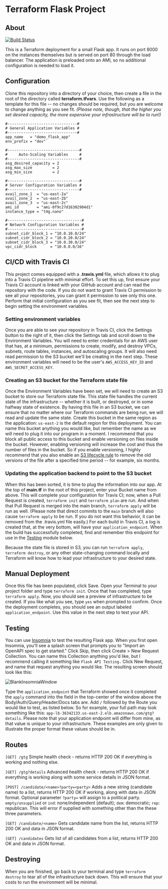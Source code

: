 # Terraform Flask Project

## About

[![Build Status](https://travis-ci.com/nikkiwritescode/flask-app-terraform-deployment.svg?token=HxJqzgGvydWVotX8yscS&branch=main)](https://travis-ci.com/nikkiwritescode/flask-app-terraform-deployment)

This is a Terraform deployment for a small Flask app. It runs on port 8000 on the instances themselves but is served on port 80 through the load balancer. The application is preloaded onto an AMI, so no additional configuration is needed to load it.

## Configuration
Clone this repository into a directory of your choice, then create a file in the root of the directory called **terraform.tfvars**. Use the following as a template for this file -- no changes should be required, but you are welcome to change anything as you see fit. *(Please note, though, that the higher you set desired capacity, the more expensive your infrastructure will be to run!)*

```
#-------------------------------#
# General Application Variables #
#-------------------------------#
app_name   = "demo_flask_app"
env_prefix = "dev"

#--------------------------------#
#     Auto-Scaling Variables     #
#--------------------------------#
asg_desired_capacity = 2
asg_max_size         = 2
asg_min_size         = 2

#--------------------------------#
# Server Configuration Variables #
#--------------------------------#
avail_zone_1  = "us-east-2a"
avail_zone_2  = "us-east-2b"
avail_zone_3  = "us-east-2c"
ami_id        = "ami-0f9c27d16302904d1"
instance_type = "t4g.nano"

#---------------------------------#
# Network Configuration Variables #
#---------------------------------#
subnet_cidr_block_1 = "10.0.10.0/24"
subnet_cidr_block_2 = "10.0.20.0/24"
subnet_cidr_block_3 = "10.0.30.0/24"
vpc_cidr_block      = "10.0.0.0/16"
```
## CI/CD with Travis CI
This project comes equipped with a **.travis.yml** file, which allows it to plug into a Travis CI pipeline with minimal effort. To set this up, first ensure your Travis CI account is linked with your GitHub account and can read the repository with the code. If you do not want to grant Travis CI permission to see all your repositories, you can grant it permission to see only this one. Perform that initial configuration as you see fit, then see the next step to begin setting the environment variables.

### Setting environment variables
Once you are able to see your repository in Travis CI, click the Settings button to the right of it, then click the Settings tab and scroll down to the Environment Variables. You will need to enter credentials for an AWS user that has, at a minimum, permissions to create, modify, and destroy VPCs, subnets, route tables, instances, and autoscaling groups. It will also need read permission to the S3 bucket we'll be creating in the next step. These environment variables will need to be the user's `AWS_ACCESS_KEY_ID` and `AWS_SECRET_ACCESS_KEY`.

### Creating an S3 bucket for the Terraform state file
Once the Environment Variables have been set, we will need to create an S3 bucket to store our Terraform state file. This state file handles the current state of the infrastructure -- whether it is built, or destroyed, or in some halfway state of existence. By having this file in an S3 bucket, we can ensure that no matter where our Terraform commands are being run, we will read and update the same state. Create this bucket in the same region as the application: `us-east-2` is the default region for this deployment. You can name this bucket anything you would like, but remember the name as we will need to plug it into our program in a moment. I recommend that you block all public access to this bucket and enable versioning on files inside the bucket. However, enabling versioning will increase the cost and thus the number of files in the bucket. So if you enable versioning, I highly recommend that you also enable an [S3 lifecycle rule](https://docs.aws.amazon.com/AmazonS3/latest/userguide/object-lifecycle-mgmt.html) to remove the old versions of the file after a specified time period -- for example, six months.

### Updating the application backend to point to the S3 bucket
When this has been sorted, it is time to plug the information into our app. At the top of **main.tf** in the root of this project, enter your Bucket name from above. This will complete your configuration for Travis CI; now, when a Pull Request is created, `terraform init` and `terraform plan` are run. And when that Pull Request is merged into the main branch, `terraform apply` will be run as well. (Please note that direct commits to the `main` branch will also cause `terraform apply` to be run. If you do not want this behavior, it can be removed from the .travis.yml file easily.) For each build in Travis CI, a log is created that, at the very bottom, will have your `application_endpoint`. When the build has successfully completed, find and remember this endpoint for use in the [Testing](#testing) module below.

Because the state file is stored in S3, you can run `terraform apply`, `terraform destroy`, or any other state-changing command locally and Terraform will know how to lead your infrastructure to your desired state.

## Manual Deployment
Once this file has been populated, click Save. Open your Terminal to your project folder and type `terraform init`. Once that has completed, type `terraform apply`. Now, you should see a preview of infrastructure to be created. If you like what you see, type `yes` when prompted to confirm. Once the deployment completes, you should see an output labeled `application_endpoint`. Use this value in the next step to test your API.

## Testing
You can use [Insomnia](https://insomnia.rest/) to test the resulting Flask app. When you first open Insomnia, you'll see a splash screen that prompts you to "Import an OpenAPI spec to get started." Click Skip, then click Create > New Request Collection. You can name this Collection anything you'd like, but I recommend calling it something like `Flask API Testing.` Click New Request, and name that request anything you would like. The resulting screen should look like this:

![BlankInsomniaWindow](https://i.imgur.com/pKTZX7F.png)

Type the `application_endpoint` that Terraform showed once it completed the `apply` command into the field in the top-center of the window above the Body/Auth/Query/Header/Docs tabs are. Add `/` followed by the Route you would like to test, as listed below. So for example, your full path may look something like this: `app-lb-36342133.us-east-2.elb.amazonaws.com/gtg?details`. Please note that your application endpoint will differ from mine, as that value is unique to your infrastructure. These examples are only given to illustrate the proper format these values should be in.

## Routes
`[GET] /gtg`
Simple health check - returns HTTP 200 OK if everything is working and nothing else.

`[GET] /gtg?details`
Advanced health check - returns HTTP 200 OK if everything is working along with some service details in JSON format.

`[POST] /candidate/<name>?party=<party>`
Adds a new string (candidate name) to a list, returns HTTP 200 OK if working, along with data in JSON format. Optional parameter `?party=` will assign to a political party. `empty/unsupplied` or `ind`: none/independent (default); `dem`: democratic; `rep`: republican. This will error if supplied with something other than the these three parameters.

`[GET] /candidate/<name>`
Gets candidate name from the list, returns HTTP 200 OK and data in JSON format.

`[GET] /candidates`
Gets list of all candidates from a list, returns HTTP 200 OK and data in JSON format.

## Destroying
When you are finished, go back to your terminal and type `terraform destroy` to tear all of the infrastructure back down. This will ensure that your costs to run the environment will be minimal.